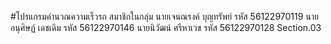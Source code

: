 #โปรแกรมคำนวณความเร็วรถ
สมาชิกในกลุ่ม
นายเจนณรงค์ บุญทรัพย์ รหัส 56122970119
นายอนุศิษฏ์ เดชเดิม รหัส 56122970146
นายนิวัฒน์ ศรีหาเวช รหัส 56122970128
Section.03
